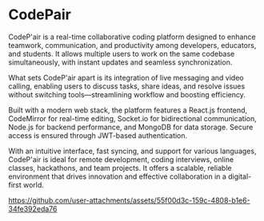 # CodePair

CodeP'air is a real-time collaborative coding platform designed to enhance teamwork, communication, and productivity among developers, educators, and students. It allows multiple users to work on the same codebase simultaneously, with instant updates and seamless synchronization.

What sets CodeP'air apart is its integration of live messaging and video calling, enabling users to discuss tasks, share ideas, and resolve issues without switching tools—streamlining workflow and boosting efficiency.

Built with a modern web stack, the platform features a React.js frontend, CodeMirror for real-time editing, Socket.io for bidirectional communication, Node.js for backend performance, and MongoDB for data storage. Secure access is ensured through JWT-based authentication.

With an intuitive interface, fast syncing, and support for various languages, CodeP'air is ideal for remote development, coding interviews, online classes, hackathons, and team projects. It offers a scalable, reliable environment that drives innovation and effective collaboration in a digital-first world.


https://github.com/user-attachments/assets/55f00d3c-159c-4808-b1e6-34fe392eda76
